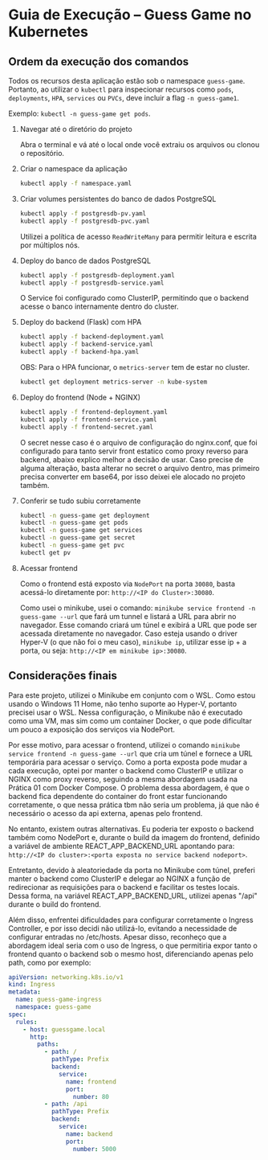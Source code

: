 # Guia de Execução – Guess Game no Kubernetes

## Ordem da execução dos comandos

Todos os recursos desta aplicação estão sob o namespace `guess-game`. Portanto, ao utilizar o `kubectl` para inspecionar recursos como `pods`, `deployments`, `HPA`, `services` ou `PVCs`, deve incluir a flag `-n guess-game1`.

Exemplo: `kubectl -n guess-game get pods`.

1. Navegar até o diretório do projeto

    Abra o terminal e vá até o local onde você extraiu os arquivos ou clonou o repositório.

2. Criar o namespace da aplicação

    ```bash
    kubectl apply -f namespace.yaml
    ```

3. Criar volumes persistentes do banco de dados PostgreSQL

    ```bash
    kubectl apply -f postgresdb-pv.yaml
    kubectl apply -f postgresdb-pvc.yaml
    ```

    Utilizei a política de acesso `ReadWriteMany` para permitir leitura e escrita por múltiplos nós.

4. Deploy do banco de dados PostgreSQL

    ```bash
    kubectl apply -f postgresdb-deployment.yaml
    kubectl apply -f postgresdb-service.yaml
    ```

    O Service foi configurado como ClusterIP, permitindo que o backend acesse o banco internamente dentro do cluster.

5. Deploy do backend (Flask) com HPA

    ```bash
    kubectl apply -f backend-deployment.yaml
    kubectl apply -f backend-service.yaml
    kubectl apply -f backend-hpa.yaml
    ```

    OBS: Para o HPA funcionar, o `metrics-server` tem de estar no cluster.

    ```bash
    kubectl get deployment metrics-server -n kube-system
    ```

6. Deploy do frontend (Node + NGINX)

    ```bash
    kubectl apply -f frontend-deployment.yaml
    kubectl apply -f frontend-service.yaml
    kubectl apply -f frontend-secret.yaml
    ```

    O secret nesse caso é o arquivo de configuração do nginx.conf, que foi configurado para tanto servir front estatico como proxy reverso para backend, abaixo explico melhor a decisão de usar. Caso precise de alguma alteração, basta alterar no secret o arquivo dentro, mas primeiro precisa converter em base64, por isso deixei ele alocado no projeto também.

8. Conferir se tudo subiu corretamente

    ```bash
    kubectl -n guess-game get deployment
    kubectl -n guess-game get pods
    kubectl -n guess-game get services
    kubectl -n guess-game get secret
    kubectl -n guess-game get pvc
    kubectl get pv
    ```

7. Acessar frontend

   Como o frontend está exposto via `NodePort` na porta `30080`, basta acessá-lo diretamente por: `http://<IP do Cluster>:30080`.

    Como usei o minikube, usei o comando: `minikube service frontend -n guess-game --url` que fará um tunnel e listará a URL para abrir no navegador. Esse comando criará um túnel e exibirá a URL que pode ser acessada diretamente no navegador. Caso esteja usando o driver Hyper-V (o que não foi o meu caso), `minikube ip`, utilizar esse ip + a porta, ou seja: `http://<IP em minikube ip>:30080`.

## Considerações finais

Para este projeto, utilizei o Minikube em conjunto com o WSL. Como estou usando o Windows 11 Home, não tenho suporte ao Hyper-V, portanto precisei usar o WSL. Nessa configuração, o Minikube não é executado como uma VM, mas sim como um container Docker, o que pode dificultar um pouco a exposição dos serviços via NodePort.

Por esse motivo, para acessar o frontend, utilizei o comando `minikube service frontend -n guess-game --url` que cria um túnel e fornece a URL temporária para acessar o serviço. Como a porta exposta pode mudar a cada execução, optei por manter o backend como ClusterIP e utilizar o NGINX como proxy reverso, seguindo a mesma abordagem usada na Prática 01 com Docker Compose. O problema dessa abordagem, é que o backend fica dependente do container do front estar funcionando corretamente, o que nessa prática tbm não seria um problema, já que não é necessário o acesso da api externa, apenas pelo frontend.

No entanto, existem outras alternativas. Eu poderia ter exposto o backend também como NodePort e, durante o build da imagem do frontend, definido a variável de ambiente REACT_APP_BACKEND_URL apontando para: `http://<IP do cluster>:<porta exposta no service backend nodeport>`.

Entretanto, devido à aleatoriedade da porta no Minikube com túnel, preferi manter o backend como ClusterIP e delegar ao NGINX a função de redirecionar as requisições para o backend e facilitar os testes locais. Dessa forma, na variável REACT_APP_BACKEND_URL, utilizei apenas "/api" durante o build do frontend.

Além disso, enfrentei dificuldades para configurar corretamente o Ingress Controller, e por isso decidi não utilizá-lo, evitando a necessidade de configurar entradas no /etc/hosts. Apesar disso, reconheço que a abordagem ideal seria com o uso de Ingress, o que permitiria expor tanto o frontend quanto o backend sob o mesmo host, diferenciando apenas pelo path, como por exemplo:

```yaml
apiVersion: networking.k8s.io/v1
kind: Ingress
metadata:
  name: guess-game-ingress
  namespace: guess-game
spec:
  rules:
    - host: guessgame.local
      http:
        paths:
          - path: /
            pathType: Prefix
            backend:
              service:
                name: frontend
                port:
                  number: 80
          - path: /api
            pathType: Prefix
            backend:
              service:
                name: backend
                port:
                  number: 5000
```